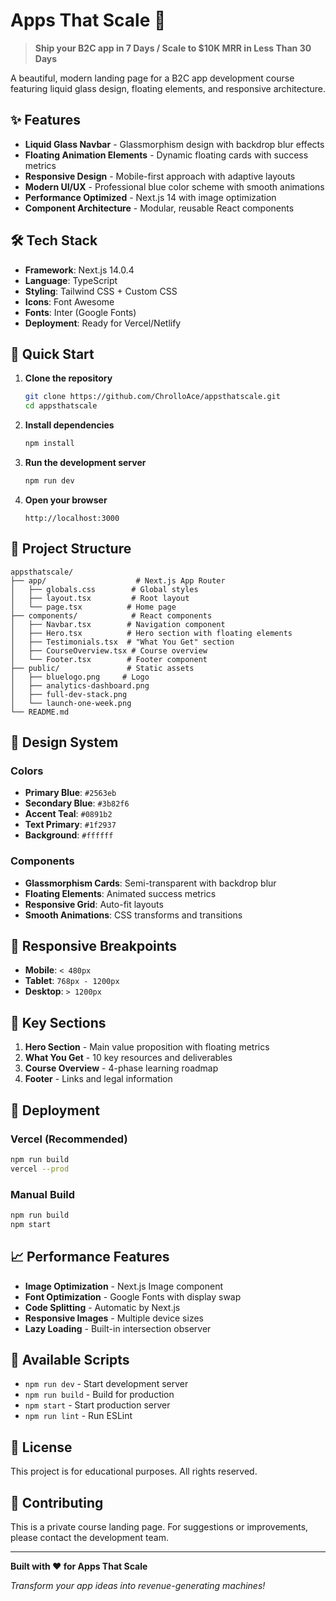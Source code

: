 # Apps That Scale 🚀

> **Ship your B2C app in 7 Days / Scale to $10K MRR in Less Than 30 Days**

A beautiful, modern landing page for a B2C app development course featuring liquid glass design, floating elements, and responsive architecture.

## ✨ Features

- **Liquid Glass Navbar** - Glassmorphism design with backdrop blur effects
- **Floating Animation Elements** - Dynamic floating cards with success metrics
- **Responsive Design** - Mobile-first approach with adaptive layouts
- **Modern UI/UX** - Professional blue color scheme with smooth animations
- **Performance Optimized** - Next.js 14 with image optimization
- **Component Architecture** - Modular, reusable React components

## 🛠️ Tech Stack

- **Framework**: Next.js 14.0.4
- **Language**: TypeScript
- **Styling**: Tailwind CSS + Custom CSS
- **Icons**: Font Awesome
- **Fonts**: Inter (Google Fonts)
- **Deployment**: Ready for Vercel/Netlify

## 🚀 Quick Start

1. **Clone the repository**
   ```bash
   git clone https://github.com/ChrolloAce/appsthatscale.git
   cd appsthatscale
   ```

2. **Install dependencies**
   ```bash
   npm install
   ```

3. **Run the development server**
   ```bash
   npm run dev
   ```

4. **Open your browser**
   ```
   http://localhost:3000
   ```

## 📁 Project Structure

```
appsthatscale/
├── app/                    # Next.js App Router
│   ├── globals.css        # Global styles
│   ├── layout.tsx         # Root layout
│   └── page.tsx          # Home page
├── components/            # React components
│   ├── Navbar.tsx        # Navigation component
│   ├── Hero.tsx          # Hero section with floating elements
│   ├── Testimonials.tsx  # "What You Get" section
│   ├── CourseOverview.tsx # Course overview
│   └── Footer.tsx        # Footer component
├── public/               # Static assets
│   ├── bluelogo.png     # Logo
│   ├── analytics-dashboard.png
│   ├── full-dev-stack.png
│   └── launch-one-week.png
└── README.md
```

## 🎨 Design System

### Colors
- **Primary Blue**: `#2563eb`
- **Secondary Blue**: `#3b82f6`
- **Accent Teal**: `#0891b2`
- **Text Primary**: `#1f2937`
- **Background**: `#ffffff`

### Components
- **Glassmorphism Cards**: Semi-transparent with backdrop blur
- **Floating Elements**: Animated success metrics
- **Responsive Grid**: Auto-fit layouts
- **Smooth Animations**: CSS transforms and transitions

## 📱 Responsive Breakpoints

- **Mobile**: `< 480px`
- **Tablet**: `768px - 1200px`
- **Desktop**: `> 1200px`

## 🌟 Key Sections

1. **Hero Section** - Main value proposition with floating metrics
2. **What You Get** - 10 key resources and deliverables
3. **Course Overview** - 4-phase learning roadmap
4. **Footer** - Links and legal information

## 🚀 Deployment

### Vercel (Recommended)
```bash
npm run build
vercel --prod
```

### Manual Build
```bash
npm run build
npm start
```

## 📈 Performance Features

- **Image Optimization** - Next.js Image component
- **Font Optimization** - Google Fonts with display swap
- **Code Splitting** - Automatic by Next.js
- **Responsive Images** - Multiple device sizes
- **Lazy Loading** - Built-in intersection observer

## 🔧 Available Scripts

- `npm run dev` - Start development server
- `npm run build` - Build for production
- `npm start` - Start production server
- `npm run lint` - Run ESLint

## 📝 License

This project is for educational purposes. All rights reserved.

## 🤝 Contributing

This is a private course landing page. For suggestions or improvements, please contact the development team.

---

**Built with ❤️ for Apps That Scale**

*Transform your app ideas into revenue-generating machines!* 